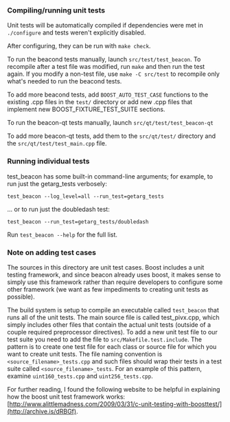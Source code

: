 ### Compiling/running unit tests

Unit tests will be automatically compiled if dependencies were met in `./configure`
and tests weren't explicitly disabled.

After configuring, they can be run with `make check`.

To run the beacond tests manually, launch `src/test/test_beacon`. To recompile
after a test file was modified, run `make` and then run the test again. If you
modify a non-test file, use `make -C src/test` to recompile only what's needed
to run the beacond tests.

To add more beacond tests, add `BOOST_AUTO_TEST_CASE` functions to the existing
.cpp files in the `test/` directory or add new .cpp files that
implement new BOOST_FIXTURE_TEST_SUITE sections.

To run the beacon-qt tests manually, launch `src/qt/test/test_beacon-qt`

To add more beacon-qt tests, add them to the `src/qt/test/` directory and
the `src/qt/test/test_main.cpp` file.

### Running individual tests

test_beacon has some built-in command-line arguments; for
example, to run just the getarg_tests verbosely:

    test_beacon --log_level=all --run_test=getarg_tests

... or to run just the doubledash test:

    test_beacon --run_test=getarg_tests/doubledash

Run `test_beacon --help` for the full list.

### Note on adding test cases

The sources in this directory are unit test cases.  Boost includes a
unit testing framework, and since beacon already uses boost, it makes
sense to simply use this framework rather than require developers to
configure some other framework (we want as few impediments to creating
unit tests as possible).

The build system is setup to compile an executable called `test_beacon`
that runs all of the unit tests.  The main source file is called
test_pivx.cpp, which simply includes other files that contain the
actual unit tests (outside of a couple required preprocessor
directives). To add a new unit test file to our test suite you need
to add the file to `src/Makefile.test.include`. The pattern is to
create one test file for each class or source file for which you want
to create unit tests.  The file naming convention is
`<source_filename>_tests.cpp` and such files should wrap their tests
in a test suite called `<source_filename>_tests`.  For an example of
this pattern, examine `uint160_tests.cpp` and `uint256_tests.cpp`.

For further reading, I found the following website to be helpful in
explaining how the boost unit test framework works:
[http://www.alittlemadness.com/2009/03/31/c-unit-testing-with-boosttest/](http://archive.is/dRBGf).
